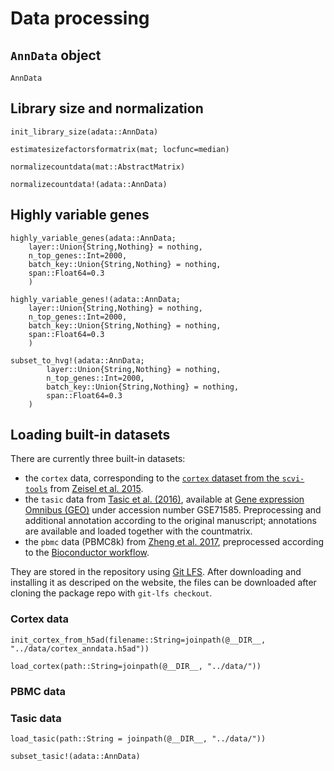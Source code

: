 # Data processing

## `AnnData` object 

```@docs 
AnnData
```

## Library size and normalization

```@docs
init_library_size(adata::AnnData)
```

```@docs
estimatesizefactorsformatrix(mat; locfunc=median)
```

```@docs
normalizecountdata(mat::AbstractMatrix)
```

```@docs
normalizecountdata!(adata::AnnData)
```

## Highly variable genes 

```@docs 
highly_variable_genes(adata::AnnData; 
    layer::Union{String,Nothing} = nothing,
    n_top_genes::Int=2000,
    batch_key::Union{String,Nothing} = nothing,
    span::Float64=0.3
    )
```

```@docs 
highly_variable_genes!(adata::AnnData; 
    layer::Union{String,Nothing} = nothing,
    n_top_genes::Int=2000,
    batch_key::Union{String,Nothing} = nothing,
    span::Float64=0.3
    )
```

```@docs 
subset_to_hvg!(adata::AnnData;
        layer::Union{String,Nothing} = nothing,
        n_top_genes::Int=2000,
        batch_key::Union{String,Nothing} = nothing,
        span::Float64=0.3
    )
```

## Loading built-in datasets 

There are currently three built-in datasets: 

 *  the `cortex` data, corresponding to the [`cortex` dataset from the `scvi-tools`](https://github.com/scverse/scvi-tools/blob/master/scvi/data/_built_in_data/_cortex.py) from [Zeisel et al. 2015](https://www.science.org/doi/10.1126/science.aaa1934).
 * the `tasic` data from [Tasic et al. (2016)](https://www.nature.com/articles/nn.4216), available at [Gene expression Omnibus (GEO)](https://www.ncbi.nlm.nih.gov/geo/) under accession number GSE71585. Preprocessing and additional annotation according to the original manuscript; annotations are available and loaded together with the countmatrix. 
 * the `pbmc` data (PBMC8k) from [Zheng et al. 2017](https://www.nature.com/articles/ncomms14049), preprocessed according to the [Bioconductor workflow](https://bioconductor.org/books/3.15/OSCA.workflows/unfiltered-human-pbmcs-10x-genomics.html).

They are stored in the repository using [Git LFS](https://git-lfs.github.com). After downloading and installing it as descriped on the website, the files can be downloaded after cloning the package repo with `git-lfs checkout`.

### Cortex data 

```@docs 
init_cortex_from_h5ad(filename::String=joinpath(@__DIR__, "../data/cortex_anndata.h5ad"))
```

```@docs 
load_cortex(path::String=joinpath(@__DIR__, "../data/"))
```

### PBMC data 

### Tasic data 

```@docs 
load_tasic(path::String = joinpath(@__DIR__, "../data/"))
```

```@docs 
subset_tasic!(adata::AnnData)
```
